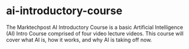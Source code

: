 # ai-introductory-course
The Marktechpost AI Introductory Course is a basic Artificial Intelligence (AI) Intro Course comprised of four video lecture videos. This course will cover what AI is, how it works, and why AI is taking off now.
